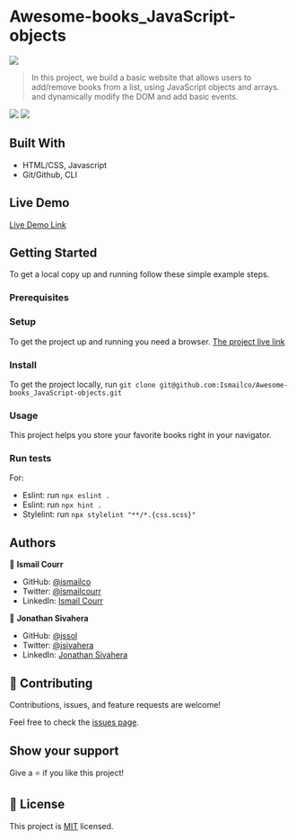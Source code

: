# Awesome-books_JavaScript-objects

![](https://img.shields.io/badge/Microverse-blueviolet)

> In this project, we build a basic website that allows users to add/remove books from a list, using JavaScript objects and arrays. and dynamically modify the DOM and add basic events.

![](img/screenshot.png)
![](img/screenshot1.png)

## Built With

- HTML/CSS, Javascript
- Git/Github, CLI

## Live Demo

[Live Demo Link](https://ismailco.github.io/Awesome-books_JavaScript-objects/)

## Getting Started

To get a local copy up and running follow these simple example steps.

### Prerequisites

### Setup

To get the project up and running you need a browser.
[The project live link](#Live-Demo-Link)

### Install

To get the project locally, run `git clone git@github.com:Ismailco/Awesome-books_JavaScript-objects.git`

### Usage

This project helps you store your favorite books right in your navigator.

### Run tests

For:

- Eslint: run `npx eslint .`
- Eslint: run `npx hint .`
- Stylelint: run `npx stylelint "**/*.{css.scss}"`

## Authors

👤 **Ismail Courr**

- GitHub: [@ismailco](https://github.com/ismailco)
- Twitter: [@ismailcourr](https://twitter.com/ismailcourr)
- LinkedIn: [Ismail Courr](https://linkedin.com/in/ismailcourr)

👤 **Jonathan Sivahera**

- GitHub: [@jssol](https://github.com/jssol)
- Twitter: [@jsivahera](https://twitter.com/jsivahera)
- LinkedIn: [Jonathan Sivahera](https://linkedin.com/in/jsivahera)

## 🤝 Contributing

Contributions, issues, and feature requests are welcome!

Feel free to check the [issues page](../../issues/).

## Show your support

Give a ⭐️ if you like this project!

## 📝 License

This project is [MIT](./MIT.md) licensed.
